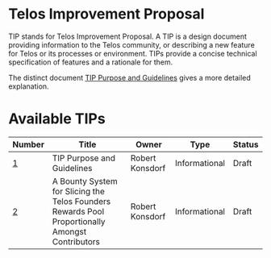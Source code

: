 # Telos Improvement Proposal
TIP stands for Telos Improvement Proposal. A TIP is a design document
providing information to the Telos community, or describing a new feature for
Telos or its processes or environment. TIPs provide a concise
technical specification of features and a rationale for them.

The distinct document [TIP Purpose and Guidelines](tip-0001.md) gives a more
detailed explanation.

# Available TIPs

Number             | Title                                                    | Owner             | Type           | Status
-------------------|----------------------------------------------------------|-------------------|----------------|--------
[1](tip-0001.md)  | TIP Purpose and Guidelines                              | Robert Konsdorf      | Informational  | Draft
[2](tip-0002.md)  |  A Bounty System for Slicing the Telos Founders Rewards Pool Proportionally Amongst Contributors                     | Robert Konsdorf  | Informational       | Draft
